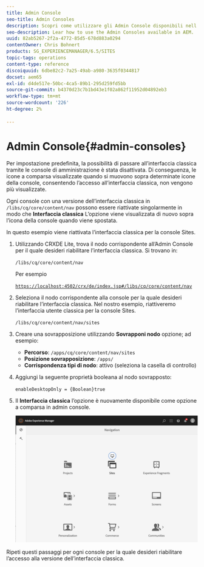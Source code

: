 ```yaml
---
title: Admin Console
seo-title: Admin Consoles
description: Scopri come utilizzare gli Admin Console disponibili nell’AEM.
seo-description: Lear how to use the Admin Consoles available in AEM.
uuid: 82ab5267-2f2a-4772-85d5-678d883a0294
contentOwner: Chris Bohnert
products: SG_EXPERIENCEMANAGER/6.5/SITES
topic-tags: operations
content-type: reference
discoiquuid: 6dbe82c2-7a25-49ab-a980-3635f0344817
docset: aem65
exl-id: d4de517e-50bc-4ca5-89b1-295d259fd5bb
source-git-commit: b4370d23c7b1bd43e1f02a862f11952d04892eb3
workflow-type: tm+mt
source-wordcount: '226'
ht-degree: 2%

---
```


# Admin Console{#admin-consoles}

Per impostazione predefinita, la possibilità di passare all’interfaccia classica tramite le console di amministrazione è stata disattivata. Di conseguenza, le icone a comparsa visualizzate quando si muovono sopra determinate icone della console, consentendo l’accesso all’interfaccia classica, non vengono più visualizzate.

Ogni console con una versione dell’interfaccia classica in `/libs/cq/core/content/nav` possono essere riattivate singolarmente in modo che **Interfaccia classica** L’opzione viene visualizzata di nuovo sopra l’icona della console quando viene spostata.

In questo esempio viene riattivata l’interfaccia classica per la console Sites.

1. Utilizzando CRXDE Lite, trova il nodo corrispondente all’Admin Console per il quale desideri riabilitare l’interfaccia classica. Si trovano in:

   `/libs/cq/core/content/nav`

   Per esempio

   [`https://localhost:4502/crx/de/index.jsp#/libs/cq/core/content/nav`](https://localhost:4502/crx/de/index.jsp#/libs/cq/core/content/nav)

1. Seleziona il nodo corrispondente alla console per la quale desideri riabilitare l’interfaccia classica. Nel nostro esempio, riattiveremo l’interfaccia utente classica per la console Sites.

   `/libs/cq/core/content/nav/sites`

1. Creare una sovrapposizione utilizzando **Sovrapponi nodo** opzione; ad esempio:

   * **Percorso**: `/apps/cq/core/content/nav/sites`
   * **Posizione sovrapposizione**: `/apps/`
   * **Corrispondenza tipi di nodo**: attivo (seleziona la casella di controllo)

1. Aggiungi la seguente proprietà booleana al nodo sovrapposto:

   `enableDesktopOnly = {Boolean}true`

1. Il **Interfaccia classica** l’opzione è nuovamente disponibile come opzione a comparsa in admin console.

   ![opzione popover dell’interfaccia classica](assets/syui-01-2019-02-27-15-16-55.png)

Ripeti questi passaggi per ogni console per la quale desideri riabilitare l’accesso alla versione dell’interfaccia classica.
